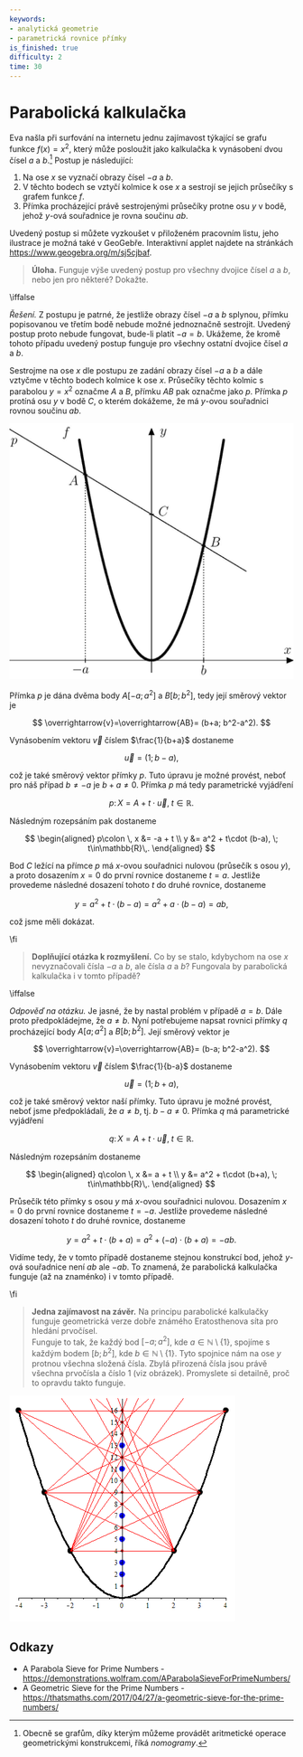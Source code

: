 ```yaml
---
keywords:
- analytická geometrie
- parametrická rovnice přímky
is_finished: true
difficulty: 2
time: 30
---
```


# Parabolická kalkulačka

Eva našla při surfování na internetu jednu zajímavost týkající se grafu funkce
$f(x) = x^2$, který může posloužit jako kalkulačka k vynásobení dvou čísel
$a$ a $b$.[^1] Postup je následující:

 1. Na ose $x$ se vyznačí obrazy čísel $-a$ a $b$.
 2. V těchto bodech se vztyčí kolmice k ose $x$ a sestrojí se jejich průsečíky s grafem funkce $f$.
 3. Přímka procházející právě sestrojenými průsečíky protne osu $y$ v bodě,
    jehož $y$-ová souřadnice je rovna součinu $ab$.

Uvedený postup si můžete vyzkoušet v přiloženém pracovním listu, jeho
ilustrace je možná také v GeoGebře. Interaktivní applet najdete na
stránkách <https://www.geogebra.org/m/sj5cjbaf>.

> **Úloha.** Funguje výše uvedený postup pro všechny dvojice čísel $a$ a $b$, nebo jen pro
> některé? Dokažte. 

\iffalse

*Řešení.* Z postupu je patrné, že jestliže obrazy čísel $-a$ a $b$ splynou,
přímku popisovanou ve třetím bodě nebude možné jednoznačně sestrojit. Uvedený
postup proto nebude fungovat, bude-li platit $-a=b$. Ukážeme, že kromě tohoto
případu uvedený postup funguje pro všechny ostatní dvojice čísel $a$ a $b$.

Sestrojme na ose $x$ dle postupu ze zadání obrazy čísel $-a$ a $b$ a dále vztyčme
v těchto bodech kolmice k ose $x$. Průsečíky těchto kolmic s parabolou $y=x^2$ označme
$A$ a $B$, přímku $AB$ pak označme jako $p$. Přímka $p$ protíná osu $y$ v bodě
$C$, o kterém dokážeme, že má $y$-ovou souřadnici rovnou součinu $ab$. 

![K důkazu](math4you_00010.jpg)

Přímka $p$ je dána dvěma body $A[-a;a^2]$ a $B[b;b^2]$, tedy její směrový vektor je

$$
\overrightarrow{v}=\overrightarrow{AB}= (b+a; b^2-a^2).
$$

Vynásobením vektoru $\overrightarrow{v}$ číslem $\frac{1}{b+a}$ dostaneme

$$
\overrightarrow{u}=(1; b-a), 
$$ 

což je také směrový vektor přímky $p$. 
Tuto úpravu je možné provést, neboť pro náš případ  $b\neq -a$ je $b+a\neq0$. Přímka $p$ má tedy parametrické vyjádření 

$$
p\colon \, X = A + t\cdot\overrightarrow{u}, \; t\in\mathbb{R}. 
$$

Následným rozepsáním pak dostaneme  

$$
\begin{aligned}
p\colon \, x &= -a + t \\
y &= a^2 + t\cdot (b-a), \; t\in\mathbb{R}\,.
\end{aligned}
$$ 

Bod $C$ ležící na přímce $p$ má $x$-ovou souřadnici nulovou (průsečík s osou $y$), a proto dosazením $x=0$ do první rovnice dostaneme $t=a$. Jestliže provedeme následné dosazení tohoto $t$ do druhé rovnice, dostaneme 

$$
 y=a^2 + t\cdot (b-a)=a^2 + a\cdot (b-a)=ab,  
$$

což jsme měli dokázat.

\fi

>**Doplňující otázka k rozmyšlení.**
Co by se stalo, kdybychom 
na ose $x$ nevyznačovali čísla $-a$ a $b$, ale čísla $a$ a $b$? 
Fungovala by parabolická kalkulačka i v tomto případě? 

\iffalse

*Odpověď na otázku.*
Je jasné, že by nastal problém v případě $a=b$. Dále proto předpokládejme, že $a \neq b$. Nyní potřebujeme napsat rovnici přímky $q$ procházející body $A[a;a^2]$ a $B[b;b^2]$. Její směrový vektor je

$$
\overrightarrow{v}=\overrightarrow{AB}= (b-a; b^2-a^2).
$$

Vynásobením vektoru $\overrightarrow{v}$ číslem $\frac{1}{b-a}$ dostaneme

$$
\overrightarrow{u}=(1; b+a), 
$$ 

což je také směrový vektor naší přímky. 
Tuto úpravu je možné provést, neboť jsme předpokládali, že $a \neq b$, tj. $b-a \neq 0$. Přímka $q$ má parametrické vyjádření 

$$
q\colon \, X = A + t\cdot\overrightarrow{u}, \; t\in\mathbb{R}. 
$$

Následným rozepsáním dostaneme 

$$
\begin{aligned}
q\colon \, x &= a + t \\
y &= a^2 + t\cdot (b+a), \; t\in\mathbb{R}\,.
\end{aligned}
$$ 

Průsečík této přímky s osou $y$ má $x$-ovou souřadnici nulovou. 
Dosazením $x=0$ do první rovnice dostaneme $t=-a$. Jestliže provedeme následné dosazení tohoto $t$ do druhé rovnice, dostaneme 

$$
 y=a^2 + t\cdot (b+a)=a^2 + (-a)\cdot (b+a)=-ab.  
$$

Vidíme tedy, že v tomto případě dostaneme stejnou konstrukcí bod, jehož $y$-ová souřadnice není $ab$ ale $-ab$. To znamená, že parabolická kalkulačka funguje (až na znaménko) i v tomto případě.

\fi

>**Jedna zajímavost na závěr.**
Na principu parabolické kalkulačky funguje geometrická verze dobře známého Eratosthenova síta pro hledání prvočísel.  
Funguje to tak, že každý bod $[-a;a^2]$, kde $a \in \mathbb{N} \setminus \{1\}$, spojíme s každým bodem $[b;b^2]$, kde $b \in \mathbb{N} \setminus \{1\}$. Tyto spojnice nám na ose $y$ protnou  všechna složená čísla. Zbylá přirozená čísla jsou právě všechna prvočísla a číslo 1 (viz obrázek). Promyslete si detailně, proč to opravdu takto funguje. 

![Parabolické prvočíselné síto](parabolicke_sito.png)

## Odkazy 
* A Parabola Sieve for Prime Numbers - https://demonstrations.wolfram.com/AParabolaSieveForPrimeNumbers/
* A Geometric Sieve for the Prime Numbers - 
https://thatsmaths.com/2017/04/27/a-geometric-sieve-for-the-prime-numbers/


[^1]: Obecně se grafům, díky kterým můžeme provádět aritmetické operace
    geometrickými konstrukcemi, říká *nomogramy*.
